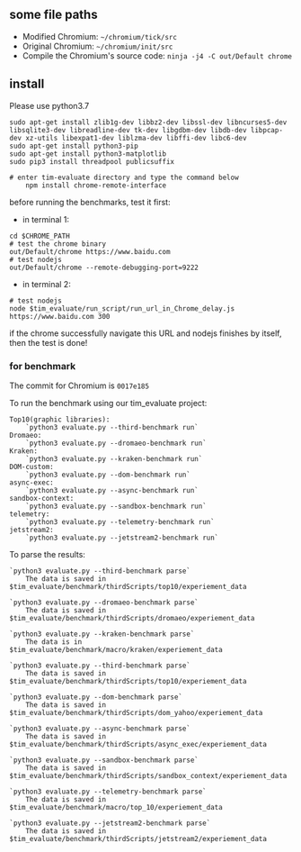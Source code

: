 ## some file paths

- Modified Chromium: `~/chromium/tick/src`
- Original Chromium: `~/chromium/init/src`
- Compile the Chromium's source code: `ninja -j4 -C out/Default chrome`

## install

Please use python3.7

```
sudo apt-get install zlib1g-dev libbz2-dev libssl-dev libncurses5-dev libsqlite3-dev libreadline-dev tk-dev libgdbm-dev libdb-dev libpcap-dev xz-utils libexpat1-dev liblzma-dev libffi-dev libc6-dev
sudo apt-get install python3-pip
sudo apt-get install python3-matplotlib
sudo pip3 install threadpool publicsuffix

# enter tim-evaluate directory and type the command below 
    npm install chrome-remote-interface
```

before running the benchmarks, test it first:

- in terminal 1:

```
cd $CHROME_PATH
# test the chrome binary
out/Default/chrome https://www.baidu.com
# test nodejs
out/Default/chrome --remote-debugging-port=9222
```

- in terminal 2:

```
# test nodejs
node $tim_evaluate/run_script/run_url_in_Chrome_delay.js https://www.baidu.com 300
```

if the chrome successfully navigate this URL and nodejs finishes by itself, then the test is done!

### for benchmark

The commit for Chromium is `0017e185`

To run the benchmark using our tim_evaluate project:

	Top10(graphic libraries):
	    `python3 evaluate.py --third-benchmark run`
 	Dromaeo:
 	    `python3 evaluate.py --dromaeo-benchmark run`
 	Kraken:
 	    `python3 evaluate.py --kraken-benchmark run`
	DOM-custom:
	    `python3 evaluate.py --dom-benchmark run`
    async-exec:
        `python3 evaluate.py --async-benchmark run`
    sandbox-context:
        `python3 evaluate.py --sandbox-benchmark run`
    telemetry:
        `python3 evaluate.py --telemetry-benchmark run`
    jetstream2:
        `python3 evaluate.py --jetstream2-benchmark run`


To parse the results:
	
	`python3 evaluate.py --third-benchmark parse`
		The data is saved in $tim_evaluate/benchmark/thirdScripts/top10/experiement_data

	`python3 evaluate.py --dromaeo-benchmark parse`
		The data is saved in $tim_evaluate/benchmark/thirdScripts/dromaeo/experiement_data

	`python3 evaluate.py --kraken-benchmark parse`
		The data is in $tim_evaluate/benchmark/macro/kraken/experiement_data

	`python3 evaluate.py --third-benchmark parse`
		The data is saved in $tim_evaluate/benchmark/thirdScripts/top10/experiement_data

	`python3 evaluate.py --dom-benchmark parse`
		The data is saved in $tim_evaluate/benchmark/thirdScripts/dom_yahoo/experiement_data

	`python3 evaluate.py --async-benchmark parse`
		The data is saved in $tim_evaluate/benchmark/thirdScripts/async_exec/experiement_data
		
	`python3 evaluate.py --sandbox-benchmark parse`
		The data is saved in $tim_evaluate/benchmark/thirdScripts/sandbox_context/experiement_data

	`python3 evaluate.py --telemetry-benchmark parse`
		The data is saved in $tim_evaluate/benchmark/macro/top_10/experiement_data

	`python3 evaluate.py --jetstream2-benchmark parse`
		The data is saved in $tim_evaluate/benchmark/thirdScripts/jetstream2/experiement_data
